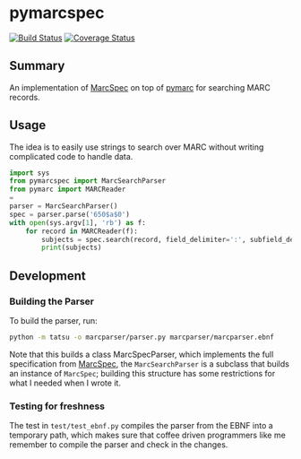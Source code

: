 # pymarcspec
[![Build Status](https://travis-ci.org/danizen/pymarcspec.svg?branch=master)](https://travis-ci.org/danizen/pymarcspec) [![Coverage Status](https://coveralls.io/repos/github/danizen/pymarcspec/badge.svg?branch=master)](https://coveralls.io/github/danizen/pymarcspec?branch=master)

## Summary 

An implementation of [MarcSpec](https://github.com/MarcSpec/MarcSpec)
on top of [pymarc](https://gitlab.com/pymarc/pymarc) for searching
MARC records.

## Usage

The idea is to easily use strings to search over MARC without writing complicated
code to handle data.

```python
import sys
from pymarcspec import MarcSearchParser
from pymarc import MARCReader
=
parser = MarcSearchParser()
spec = parser.parse('650$a$0')
with open(sys.argv[1], 'rb') as f:
    for record in MARCReader(f):
        subjects = spec.search(record, field_delimiter=':', subfield_delimiter=',')
        print(subjects)
```

## Development

### Building the Parser

To build the parser, run:

```bash
python -m tatsu -o marcparser/parser.py marcparser/marcparser.ebnf
```

Note that this builds a class MarcSpecParser, which implements the full specification from
[MarcSpec](https://github.com/MarcSpec/MarcSpec), the `MarcSearchParser` is a subclass
that builds an instance of  `MarcSpec`; building this structure has some 
restrictions for what I needed when I wrote it.

### Testing for freshness

The test in `test/test_ebnf.py` compiles the parser from the EBNF into a temporary path, which makes sure
that coffee driven programmers like me remember to compile the parser and check in the changes.



